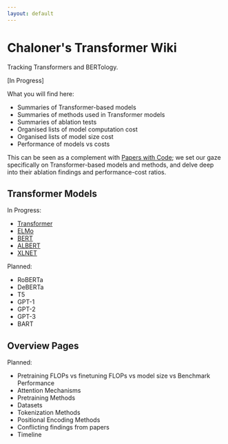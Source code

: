 ```yaml
---
layout: default
---
```


# Chaloner's Transformer Wiki

Tracking Transformers and BERTology.

[In Progress]

What you will find here:

* Summaries of Transformer-based models
* Summaries of methods used in Transformer models
* Summaries of ablation tests
* Organised lists of model computation cost
* Organised lists of model size cost
* Performance of models vs costs


This can be seen as a complement with [Papers with Code](https://paperswithcode.com/); we set our gaze specifically on Transformer-based models and methods, and delve deep into their ablation findings and performance-cost ratios.

## Transformer Models

In Progress:

* [Transformer]
* [ELMo]
* [BERT]
* [ALBERT]
* [XLNET]

Planned:

* RoBERTa
* DeBERTa
* T5
* GPT-1
* GPT-2
* GPT-3
* BART

## Overview Pages

Planned:

* Pretraining FLOPs vs finetuning FLOPs vs model size vs Benchmark Performance
* Attention Mechanisms
* Pretraining Methods
* Datasets
* Tokenization Methods
* Positional Encoding Methods
* Conflicting findings from papers
* Timeline

[Transformer]: transformer
[ELMo]: elmo
[BERT]: bert
[ALBERT]: albert
[XLNET]: xlnet
